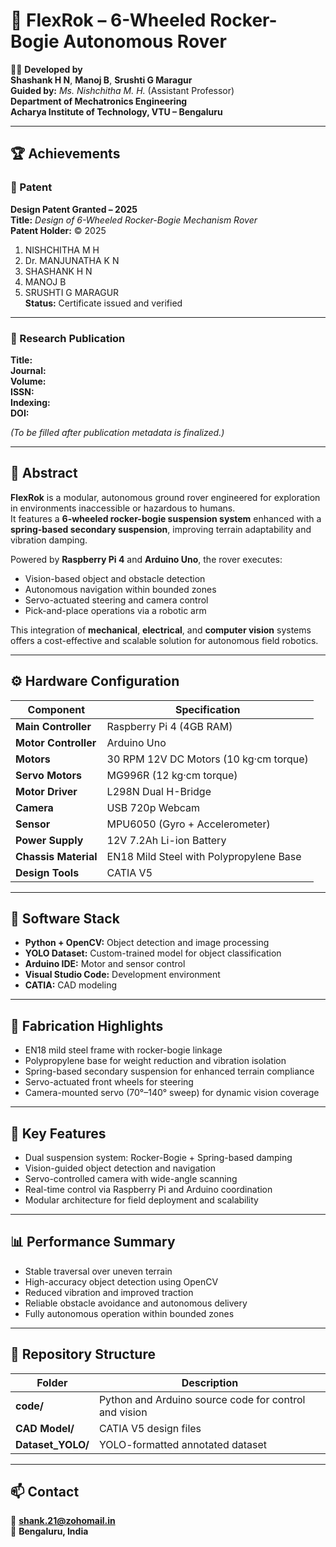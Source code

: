# 🚀 FlexRok – 6-Wheeled Rocker-Bogie Autonomous Rover

👨‍🔧 **Developed by**  
**Shashank H N**, **Manoj B**, **Srushti G Maragur**  
**Guided by:** *Ms. Nishchitha M. H.* (Assistant Professor)  
**Department of Mechatronics Engineering**  
**Acharya Institute of Technology, VTU – Bengaluru**

---

## 🏆 Achievements

### 🧾 Patent  
**Design Patent Granted – 2025**  
**Title:** *Design of 6-Wheeled Rocker-Bogie Mechanism Rover*  
**Patent Holder:** © 2025  
1. NISHCHITHA M H  
2. Dr. MANJUNATHA K N  
3. SHASHANK H N  
4. MANOJ B  
5. SRUSHTI G MARAGUR  
**Status:** Certificate issued and verified  

---

### 📘 Research Publication  

**Title:**  
**Journal:**  
**Volume:**  
**ISSN:**  
**Indexing:**  
**DOI:**  

*(To be filled after publication metadata is finalized.)*

---

## 🧠 Abstract  

**FlexRok** is a modular, autonomous ground rover engineered for exploration in environments inaccessible or hazardous to humans.  
It features a **6-wheeled rocker-bogie suspension system** enhanced with a **spring-based secondary suspension**, improving terrain adaptability and vibration damping.  

Powered by **Raspberry Pi 4** and **Arduino Uno**, the rover executes:  

- Vision-based object and obstacle detection  
- Autonomous navigation within bounded zones  
- Servo-actuated steering and camera control  
- Pick-and-place operations via a robotic arm  

This integration of **mechanical**, **electrical**, and **computer vision** systems offers a cost-effective and scalable solution for autonomous field robotics.  

---

## ⚙️ Hardware Configuration  

| Component | Specification |
|------------|---------------|
| **Main Controller** | Raspberry Pi 4 (4GB RAM) |
| **Motor Controller** | Arduino Uno |
| **Motors** | 30 RPM 12V DC Motors (10 kg·cm torque) |
| **Servo Motors** | MG996R (12 kg·cm torque) |
| **Motor Driver** | L298N Dual H-Bridge |
| **Camera** | USB 720p Webcam |
| **Sensor** | MPU6050 (Gyro + Accelerometer) |
| **Power Supply** | 12V 7.2Ah Li-ion Battery |
| **Chassis Material** | EN18 Mild Steel with Polypropylene Base |
| **Design Tools** | CATIA V5 |

---

## 🧩 Software Stack  

- **Python + OpenCV:** Object detection and image processing  
- **YOLO Dataset:** Custom-trained model for object classification  
- **Arduino IDE:** Motor and sensor control  
- **Visual Studio Code:** Development environment  
- **CATIA:** CAD modeling  

---

## 🧱 Fabrication Highlights  

- EN18 mild steel frame with rocker-bogie linkage  
- Polypropylene base for weight reduction and vibration isolation  
- Spring-based secondary suspension for enhanced terrain compliance  
- Servo-actuated front wheels for steering  
- Camera-mounted servo (70°–140° sweep) for dynamic vision coverage  

---

## 🧠 Key Features  

- Dual suspension system: Rocker-Bogie + Spring-based damping  
- Vision-guided object detection and navigation  
- Servo-controlled camera with wide-angle scanning  
- Real-time control via Raspberry Pi and Arduino coordination  
- Modular architecture for field deployment and scalability  

---

## 📊 Performance Summary  

- Stable traversal over uneven terrain  
- High-accuracy object detection using OpenCV  
- Reduced vibration and improved traction  
- Reliable obstacle avoidance and autonomous delivery  
- Fully autonomous operation within bounded zones  

---

## 📂 Repository Structure  

| Folder | Description |
|--------|--------------|
| **code/** | Python and Arduino source code for control and vision |
| **CAD Model/** | CATIA V5 design files |
| **Dataset_YOLO/** | YOLO-formatted annotated dataset |

---

## 📫 Contact  

📧 **shank.21@zohomail.in**  
🏫 **Bengaluru, India**  
